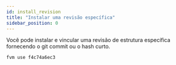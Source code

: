 ```yaml
---
id: install_revision
title: "Instalar uma revisão específica"
sidebar_position: 0
---
```


Você pode instalar e vincular uma revisão de estrutura específica fornecendo o git commit ou o hash curto.

```bash
fvm use f4c74a6ec3
```
